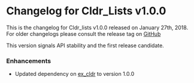 # Changelog for Cldr_Lists v1.0.0

This is the changelog for Cldr_lists v1.0.0 released on January 27th, 2018.  For older changelogs please consult the release tag on [GitHub](https://github.com/kipcole9/cldr_lists/tags)

This version signals API stability and the first release candidate.

### Enhancements

* Updated dependency on [ex_cldr](https://hex.pm/packages/ex_cldr) to version 1.0.0